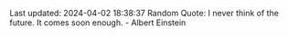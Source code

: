 Last updated: 2024-04-02 18:38:37
Random Quote: I never think of the future. It comes soon enough. - Albert Einstein